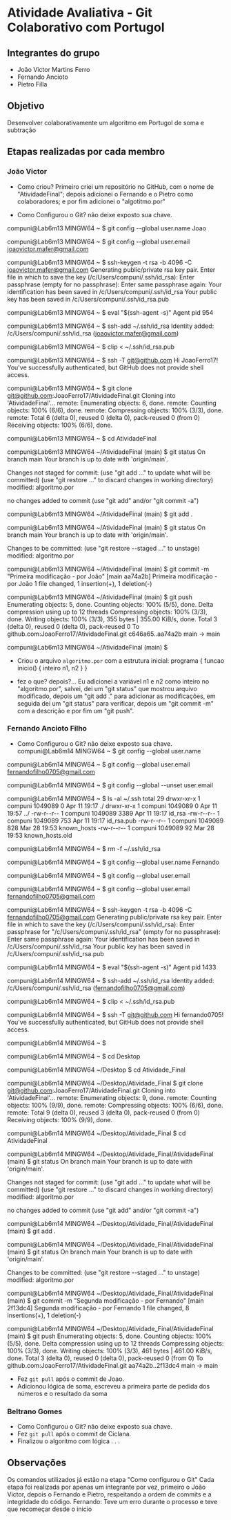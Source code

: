 # Atividade Avaliativa - Git Colaborativo com Portugol

## Integrantes do grupo
- João Victor Martins Ferro
- Fernando Ancioto
- Pietro Filla

## Objetivo
Desenvolver colaborativamente um algoritmo em Portugol de soma e subtração

## Etapas realizadas por cada membro

### João Victor
- Como criou?
  Primeiro criei um repositório no GitHub, com o nome de "AtividadeFinal"; depois adicionei o Fernando e o Pietro como colaboradores; e por fim adicionei o "algotitmo.por"
  
- Como Configurou o Git? não deixe exposto sua chave.
  
compuni@Lab6m13 MINGW64 ~
$ git config --global user.name Joao

compuni@Lab6m13 MINGW64 ~
$ git config --global user.email joaovictor.mafer@gmail.com

compuni@Lab6m13 MINGW64 ~
$ ssh-keygen -t rsa -b 4096 -C joaovictor.mafer@gmail.com
Generating public/private rsa key pair.
Enter file in which to save the key (/c/Users/compuni/.ssh/id_rsa):
Enter passphrase (empty for no passphrase):
Enter same passphrase again:
Your identification has been saved in /c/Users/compuni/.ssh/id_rsa
Your public key has been saved in /c/Users/compuni/.ssh/id_rsa.pub

compuni@Lab6m13 MINGW64 ~
$ eval "$(ssh-agent -s)"
Agent pid 954

compuni@Lab6m13 MINGW64 ~
$ ssh-add ~/.ssh/id_rsa
Identity added: /c/Users/compuni/.ssh/id_rsa (joaovictor.mafer@gmail.com)

compuni@Lab6m13 MINGW64 ~
$ clip < ~/.ssh/id_rsa.pub

compuni@Lab6m13 MINGW64 ~
$ ssh -T git@github.com
Hi JoaoFerro17! You've successfully authenticated, but GitHub does not provide shell access.

compuni@Lab6m13 MINGW64 ~
$ git clone git@github.com:JoaoFerro17/AtividadeFinal.git
Cloning into 'AtividadeFinal'...
remote: Enumerating objects: 6, done.
remote: Counting objects: 100% (6/6), done.
remote: Compressing objects: 100% (3/3), done.
remote: Total 6 (delta 0), reused 0 (delta 0), pack-reused 0 (from 0)
Receiving objects: 100% (6/6), done.

compuni@Lab6m13 MINGW64 ~
$ cd AtividadeFinal

compuni@Lab6m13 MINGW64 ~/AtividadeFinal (main)
$ git status
On branch main
Your branch is up to date with 'origin/main'.

Changes not staged for commit:
  (use "git add <file>..." to update what will be committed)
  (use "git restore <file>..." to discard changes in working directory)
        modified:   algoritmo.por

no changes added to commit (use "git add" and/or "git commit -a")

compuni@Lab6m13 MINGW64 ~/AtividadeFinal (main)
$ git add .

compuni@Lab6m13 MINGW64 ~/AtividadeFinal (main)
$ git status
On branch main
Your branch is up to date with 'origin/main'.

Changes to be committed:
  (use "git restore --staged <file>..." to unstage)
        modified:   algoritmo.por


compuni@Lab6m13 MINGW64 ~/AtividadeFinal (main)
$ git commit -m "Primeira modificação - por João"
[main aa74a2b] Primeira modificação - por João
 1 file changed, 1 insertion(+), 1 deletion(-)

compuni@Lab6m13 MINGW64 ~/AtividadeFinal (main)
$ git push
Enumerating objects: 5, done.
Counting objects: 100% (5/5), done.
Delta compression using up to 12 threads
Compressing objects: 100% (3/3), done.
Writing objects: 100% (3/3), 355 bytes | 355.00 KiB/s, done.
Total 3 (delta 0), reused 0 (delta 0), pack-reused 0
To github.com:JoaoFerro17/AtividadeFinal.git
   c646a65..aa74a2b  main -> main

compuni@Lab6m13 MINGW64 ~/AtividadeFinal (main)
$

- Criou o arquivo `algoritmo.por` com a estrutura inicial:
  programa {
  funcao inicio() {
    inteiro n1, n2
  }
}
  
- fez o que? depois?...
  Eu adicionei a variável n1 e n2 como inteiro no "algoritmo.por", salvei, dei um "git status" que mostrou arquivo modificado, depois um "git add ." para adicionar as modificações, em seguida dei um "git status" para verificar, depois um "git commit -m" com a descrição e por fim um "git push".

### Fernando Ancioto Filho
- Como Configurou o Git? não deixe exposto sua chave.
  compuni@Lab6m14 MINGW64 ~
$ git config --global user.name

compuni@Lab6m14 MINGW64 ~
$ git config --global user.email
fernandofilho0705@gmail.com

compuni@Lab6m14 MINGW64 ~
$ git config --global --unset user.email

compuni@Lab6m14 MINGW64 ~
$ ls -al ~/.ssh
total 29
drwxr-xr-x 1 compuni 1049089    0 Apr 11 19:17 ./
drwxr-xr-x 1 compuni 1049089    0 Apr 11 19:57 ../
-rw-r--r-- 1 compuni 1049089 3389 Apr 11 19:17 id_rsa
-rw-r--r-- 1 compuni 1049089  753 Apr 11 19:17 id_rsa.pub
-rw-r--r-- 1 compuni 1049089  828 Mar 28 19:53 known_hosts
-rw-r--r-- 1 compuni 1049089   92 Mar 28 19:53 known_hosts.old

compuni@Lab6m14 MINGW64 ~
$ rm -f ~/.ssh/id_rsa

compuni@Lab6m14 MINGW64 ~
$ git config --global user.name Fernando

compuni@Lab6m14 MINGW64 ~
$ git config --global user.email

compuni@Lab6m14 MINGW64 ~
$ git config --global user.email fernandofilho0705@gmail.com

compuni@Lab6m14 MINGW64 ~
$ ssh-keygen -t rsa -b 4096 -C fernandofilho0705@gmail.com
Generating public/private rsa key pair.
Enter file in which to save the key (/c/Users/compuni/.ssh/id_rsa):
Enter passphrase for "/c/Users/compuni/.ssh/id_rsa" (empty for no passphrase):
Enter same passphrase again:
Your identification has been saved in /c/Users/compuni/.ssh/id_rsa
Your public key has been saved in /c/Users/compuni/.ssh/id_rsa.pub

compuni@Lab6m14 MINGW64 ~
$ eval "$(ssh-agent -s)"
Agent pid 1433

compuni@Lab6m14 MINGW64 ~
$ ssh-add ~/.ssh/id_rsa
Identity added: /c/Users/compuni/.ssh/id_rsa (fernandofilho0705@gmail.com)

compuni@Lab6m14 MINGW64 ~
$ clip < ~/.ssh/id_rsa.pub

compuni@Lab6m14 MINGW64 ~
$ ssh -T git@github.com
Hi fernando0705! You've successfully authenticated, but GitHub does not provide shell access.

compuni@Lab6m14 MINGW64 ~
$

compuni@Lab6m14 MINGW64 ~
$ cd Desktop

compuni@Lab6m14 MINGW64 ~/Desktop
$ cd Atividade_Final

compuni@Lab6m14 MINGW64 ~/Desktop/Atividade_Final
$ git clone git@github.com:JoaoFerro17/AtividadeFinal.git
Cloning into 'AtividadeFinal'...
remote: Enumerating objects: 9, done.
remote: Counting objects: 100% (9/9), done.
remote: Compressing objects: 100% (6/6), done.
remote: Total 9 (delta 0), reused 3 (delta 0), pack-reused 0 (from 0)
Receiving objects: 100% (9/9), done.

compuni@Lab6m14 MINGW64 ~/Desktop/Atividade_Final
$ cd AtividadeFinal

compuni@Lab6m14 MINGW64 ~/Desktop/Atividade_Final/AtividadeFinal (main)
$ git status
On branch main
Your branch is up to date with 'origin/main'.

Changes not staged for commit:
  (use "git add <file>..." to update what will be committed)
  (use "git restore <file>..." to discard changes in working directory)
        modified:   algoritmo.por

no changes added to commit (use "git add" and/or "git commit -a")

compuni@Lab6m14 MINGW64 ~/Desktop/Atividade_Final/AtividadeFinal (main)
$ git add .

compuni@Lab6m14 MINGW64 ~/Desktop/Atividade_Final/AtividadeFinal (main)
$ git status
On branch main
Your branch is up to date with 'origin/main'.

Changes to be committed:
  (use "git restore --staged <file>..." to unstage)
        modified:   algoritmo.por


compuni@Lab6m14 MINGW64 ~/Desktop/Atividade_Final/AtividadeFinal (main)
$ git commit -m "Segunda modificação - por Fernando"
[main 2f13dc4] Segunda modificação - por Fernando
 1 file changed, 8 insertions(+), 1 deletion(-)

compuni@Lab6m14 MINGW64 ~/Desktop/Atividade_Final/AtividadeFinal (main)
$ git push
Enumerating objects: 5, done.
Counting objects: 100% (5/5), done.
Delta compression using up to 12 threads
Compressing objects: 100% (3/3), done.
Writing objects: 100% (3/3), 461 bytes | 461.00 KiB/s, done.
Total 3 (delta 0), reused 0 (delta 0), pack-reused 0 (from 0)
To github.com:JoaoFerro17/AtividadeFinal.git
   aa74a2b..2f13dc4  main -> main

- Fez `git pull` após o commit de Joao.
- Adicionou lógica de soma, escreveu a primeira parte de pedida dos números e o resultado da soma
 

### Beltrano Gomes 
- Como Configurou o Git? não deixe exposto sua chave.
- Fez `git pull` após o commit de Ciclana.
- Finalizou o algoritmo com lógica . . .

## Observações
Os comandos utilizados já estão na etapa "Como configurou o Git" 
Cada etapa foi realizada por apenas um integrante por vez, primeiro o João Victor, depois o Fernando e Pietro, respeitando a ordem de commits e a integridade do código.
Fernando: Teve um erro durante o processo e teve que recomeçar desde o inicio 
